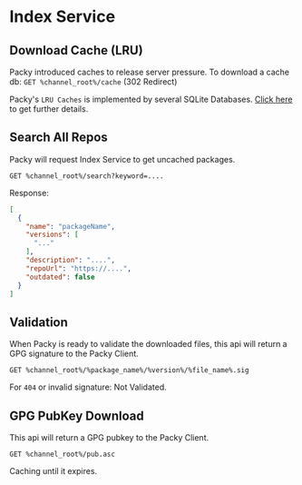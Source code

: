# Index Service

## Download Cache (LRU)
Packy introduced caches to release server pressure.
To download a cache db: `GET %channel_root%/cache` (302 Redirect)  

Packy's `LRU Caches` is implemented by several SQLite Databases. [Click here](./LRU_Cache_Structure.md) to get further details.

## Search All Repos
Packy will request Index Service to get uncached packages.  

`GET %channel_root%/search?keyword=....`

Response:  
```json
[
  {
    "name": "packageName",
    "versions": [
      "..."
    ],
    "description": "....",
    "repoUrl": "https://....",
    "outdated": false
  }
]
```

## Validation
When Packy is ready to validate the downloaded files, this api will return a GPG signature to the Packy Client.

`GET %channel_root%/%package_name%/%version%/%file_name%.sig`  

For `404` or invalid signature: Not Validated.

## GPG PubKey Download
This api will return a GPG pubkey to the Packy Client.

`GET %channel_root%/pub.asc`

Caching until it expires.
